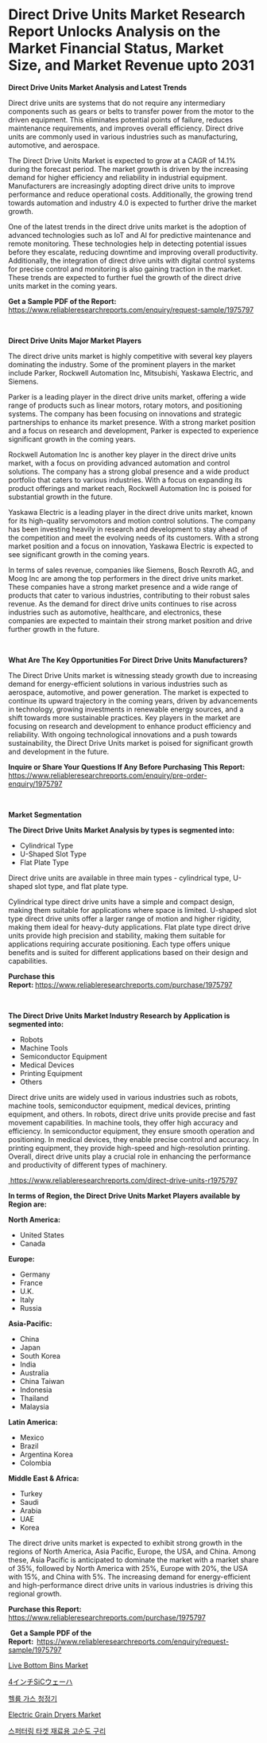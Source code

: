 <p><h1>Direct Drive Units Market Research Report Unlocks Analysis on the Market Financial Status, Market Size, and Market Revenue upto 2031</h1></p><p><strong>Direct Drive Units Market Analysis and Latest Trends</strong></p>
<p><p>Direct drive units are systems that do not require any intermediary components such as gears or belts to transfer power from the motor to the driven equipment. This eliminates potential points of failure, reduces maintenance requirements, and improves overall efficiency. Direct drive units are commonly used in various industries such as manufacturing, automotive, and aerospace.</p><p>The Direct Drive Units Market is expected to grow at a CAGR of 14.1% during the forecast period. The market growth is driven by the increasing demand for higher efficiency and reliability in industrial equipment. Manufacturers are increasingly adopting direct drive units to improve performance and reduce operational costs. Additionally, the growing trend towards automation and industry 4.0 is expected to further drive the market growth.</p><p>One of the latest trends in the direct drive units market is the adoption of advanced technologies such as IoT and AI for predictive maintenance and remote monitoring. These technologies help in detecting potential issues before they escalate, reducing downtime and improving overall productivity. Additionally, the integration of direct drive units with digital control systems for precise control and monitoring is also gaining traction in the market. These trends are expected to further fuel the growth of the direct drive units market in the coming years.</p></p>
<p><strong>Get a Sample PDF of the Report:&nbsp;</strong> <a href="https://www.reliableresearchreports.com/enquiry/request-sample/1975797">https://www.reliableresearchreports.com/enquiry/request-sample/1975797</a></p>
<p>&nbsp;</p>
<p><strong>Direct Drive Units Major Market Players</strong></p>
<p><p>The direct drive units market is highly competitive with several key players dominating the industry. Some of the prominent players in the market include Parker, Rockwell Automation Inc, Mitsubishi, Yaskawa Electric, and Siemens.</p><p>Parker is a leading player in the direct drive units market, offering a wide range of products such as linear motors, rotary motors, and positioning systems. The company has been focusing on innovations and strategic partnerships to enhance its market presence. With a strong market position and a focus on research and development, Parker is expected to experience significant growth in the coming years.</p><p>Rockwell Automation Inc is another key player in the direct drive units market, with a focus on providing advanced automation and control solutions. The company has a strong global presence and a wide product portfolio that caters to various industries. With a focus on expanding its product offerings and market reach, Rockwell Automation Inc is poised for substantial growth in the future.</p><p>Yaskawa Electric is a leading player in the direct drive units market, known for its high-quality servomotors and motion control solutions. The company has been investing heavily in research and development to stay ahead of the competition and meet the evolving needs of its customers. With a strong market position and a focus on innovation, Yaskawa Electric is expected to see significant growth in the coming years.</p><p>In terms of sales revenue, companies like Siemens, Bosch Rexroth AG, and Moog Inc are among the top performers in the direct drive units market. These companies have a strong market presence and a wide range of products that cater to various industries, contributing to their robust sales revenue. As the demand for direct drive units continues to rise across industries such as automotive, healthcare, and electronics, these companies are expected to maintain their strong market position and drive further growth in the future.</p></p>
<p>&nbsp;</p>
<p><strong>What Are The Key Opportunities For Direct Drive Units Manufacturers?</strong></p>
<p><p>The Direct Drive Units market is witnessing steady growth due to increasing demand for energy-efficient solutions in various industries such as aerospace, automotive, and power generation. The market is expected to continue its upward trajectory in the coming years, driven by advancements in technology, growing investments in renewable energy sources, and a shift towards more sustainable practices. Key players in the market are focusing on research and development to enhance product efficiency and reliability. With ongoing technological innovations and a push towards sustainability, the Direct Drive Units market is poised for significant growth and development in the future.</p></p>
<p><strong>Inquire or Share Your Questions If Any Before Purchasing This Report:</strong> <a href="https://www.reliableresearchreports.com/enquiry/pre-order-enquiry/1975797">https://www.reliableresearchreports.com/enquiry/pre-order-enquiry/1975797</a></p>
<p>&nbsp;</p>
<p><strong>Market Segmentation</strong></p>
<p><strong>The Direct Drive Units Market Analysis by types is segmented into:</strong></p>
<p><ul><li>Cylindrical Type</li><li>U-Shaped Slot Type</li><li>Flat Plate Type</li></ul></p>
<p><p>Direct drive units are available in three main types - cylindrical type, U-shaped slot type, and flat plate type. </p><p>Cylindrical type direct drive units have a simple and compact design, making them suitable for applications where space is limited. U-shaped slot type direct drive units offer a larger range of motion and higher rigidity, making them ideal for heavy-duty applications. Flat plate type direct drive units provide high precision and stability, making them suitable for applications requiring accurate positioning. Each type offers unique benefits and is suited for different applications based on their design and capabilities.</p></p>
<p><strong>Purchase this Report:&nbsp;</strong><a href="https://www.reliableresearchreports.com/purchase/1975797">https://www.reliableresearchreports.com/purchase/1975797</a></p>
<p>&nbsp;</p>
<p><strong>The Direct Drive Units Market Industry Research by Application is segmented into:</strong></p>
<p><ul><li>Robots</li><li>Machine Tools</li><li>Semiconductor Equipment</li><li>Medical Devices</li><li>Printing Equipment</li><li>Others</li></ul></p>
<p><p>Direct drive units are widely used in various industries such as robots, machine tools, semiconductor equipment, medical devices, printing equipment, and others. In robots, direct drive units provide precise and fast movement capabilities. In machine tools, they offer high accuracy and efficiency. In semiconductor equipment, they ensure smooth operation and positioning. In medical devices, they enable precise control and accuracy. In printing equipment, they provide high-speed and high-resolution printing. Overall, direct drive units play a crucial role in enhancing the performance and productivity of different types of machinery.</p></p>
<p><a href="https://www.reliableresearchreports.com/direct-drive-units-r1975797">&nbsp;https://www.reliableresearchreports.com/direct-drive-units-r1975797</a></p>
<p><strong>In terms of Region, the Direct Drive Units Market Players available by Region are:</strong></p>
<p>
    <p> <strong> North America: </strong>
        <ul>
            <li>United States</li>
            <li>Canada</li>
        </ul>
        </p> 
    <p> <strong> Europe: </strong>
        <ul>
            <li>Germany</li>
            <li>France</li>
            <li>U.K.</li>
            <li>Italy</li>
            <li>Russia</li>
        </ul>
        </p> 
    <p> <strong> Asia-Pacific: </strong>
        <ul>
            <li>China</li>
            <li>Japan</li>
            <li>South Korea</li>
            <li>India</li>
            <li>Australia</li>
            <li>China Taiwan</li>
            <li>Indonesia</li>
            <li>Thailand</li>
            <li>Malaysia</li>
        </ul>
        </p> 
    <p> <strong> Latin America: </strong>
        <ul>
            <li>Mexico</li>
            <li>Brazil</li>
            <li>Argentina Korea</li>
            <li>Colombia</li>
        </ul>
        </p> 
    <p> <strong> Middle East & Africa: </strong>
        <ul>
            <li>Turkey</li>
            <li>Saudi</li>
            <li>Arabia</li>
            <li>UAE</li>
            <li>Korea</li>
        </ul>
    </p>
    </p>
<p><p>The direct drive units market is expected to exhibit strong growth in the regions of North America, Asia Pacific, Europe, the USA, and China. Among these, Asia Pacific is anticipated to dominate the market with a market share of 35%, followed by North America with 25%, Europe with 20%, the USA with 15%, and China with 5%. The increasing demand for energy-efficient and high-performance direct drive units in various industries is driving this regional growth.</p></p>
<p><strong>Purchase this Report: </strong><a href="https://www.reliableresearchreports.com/purchase/1975797">https://www.reliableresearchreports.com/purchase/1975797</a></p>
<p>&nbsp;<strong>Get a Sample PDF of the Report:&nbsp;&nbsp;</strong><a href="https://www.reliableresearchreports.com/enquiry/request-sample/1975797">https://www.reliableresearchreports.com/enquiry/request-sample/1975797</a></p>
<p><strong></strong></p>
<p><p><a href="https://github.com/gamblestampleyjenny50m5sl6/Market-Research-Report-List-3/blob/main/live-bottom-bins-market.md">Live Bottom Bins Market</a></p><p><a href="https://github.com/LeanneBruen2023/Market-Research-Report-List-2/blob/main/9013283164982.md">4インチSiCウェーハ</a></p><p><a href="https://github.com/solomonbode85/Market-Research-Report-List-2/blob/main/3901806178101.md">헬륨 가스 청정기</a></p><p><a href="https://github.com/nicholepatriciadoylenwnrjr0/Market-Research-Report-List-3/blob/main/electric-grain-dryers-market.md">Electric Grain Dryers Market</a></p><p><a href="https://github.com/PhilToryphy7876567/Market-Research-Report-List-2/blob/main/1002392178100.md">스퍼터링 타겟 재료용 고순도 구리</a></p></p>